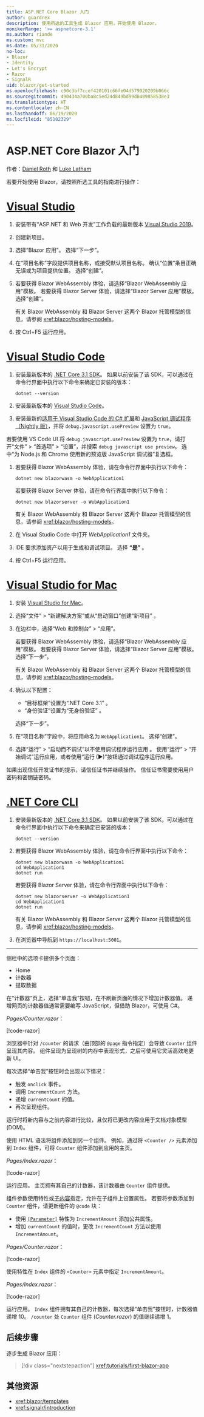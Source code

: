 ```yaml
---
title: ASP.NET Core Blazor 入门
author: guardrex
description: 使用所选的工具生成 Blazor 应用，开始使用 Blazor。
monikerRange: '>= aspnetcore-3.1'
ms.author: riande
ms.custom: mvc
ms.date: 05/31/2020
no-loc:
- Blazor
- Identity
- Let's Encrypt
- Razor
- SignalR
uid: blazor/get-started
ms.openlocfilehash: c90c3bf7ccef420101c66fe04d579920209b066c
ms.sourcegitcommit: 490434a700ba8c5ed24d849bd99d8489858538e3
ms.translationtype: HT
ms.contentlocale: zh-CN
ms.lasthandoff: 06/19/2020
ms.locfileid: "85102329"
---
```

# <a name="get-started-with-aspnet-core-blazor"></a>ASP.NET Core Blazor 入门

作者：[Daniel Roth](https://github.com/danroth27) 和 [Luke Latham](https://github.com/guardrex)

若要开始使用 Blazor，请按照所选工具的指南进行操作：

# <a name="visual-studio"></a>[Visual Studio](#tab/visual-studio)

1. 安装带有“ASP.NET 和 Web 开发”工作负载的最新版本 [Visual Studio 2019](https://visualstudio.microsoft.com/downloads/)。

1. 创建新项目。

1. 选择“Blazor 应用”。 选择“下一步”。

1. 在“项目名称”字段提供项目名称，或接受默认项目名称。 确认“位置”条目正确无误或为项目提供位置。 选择“创建”。

1. 若要获得 Blazor WebAssembly 体验，请选择“Blazor WebAssembly 应用”模板。 若要获得 Blazor Server 体验，请选择“Blazor Server 应用”模板。 选择“创建”。

   有关 Blazor WebAssembly 和 Blazor Server 这两个 Blazor 托管模型的信息，请参阅 <xref:blazor/hosting-models>。 

1. 按 Ctrl+F5 运行应用<kbd></kbd><kbd></kbd>。

# <a name="visual-studio-code"></a>[Visual Studio Code](#tab/visual-studio-code)

1. 安装最新版本的 [.NET Core 3.1 SDK](https://dotnet.microsoft.com/download/dotnet-core/3.1)。 如果以前安装了该 SDK，可以通过在命令行界面中执行以下命令来确定已安装的版本：

   ```dotnetcli
   dotnet --version
   ```

1. 安装最新版本的 [Visual Studio Code](https://code.visualstudio.com/)。

1. 安装最新的[适用于 Visual Studio Code 的 C# 扩展](https://marketplace.visualstudio.com/items?itemName=ms-dotnettools.csharp)和 [JavaScript 调试程序（Nightly 版）](https://marketplace.visualstudio.com/items?itemName=ms-vscode.js-debug-nightly)，并将 `debug.javascript.usePreview` 设置为 `true`。

  若要使用 VS Code UI 将 `debug.javascript.usePreview` 设置为 `true`，请打开“文件” > “首选项” > “设置”，并搜索 `debug javascript use preview`。   选中“为 Node.js 和 Chrome 使用新的预览版 JavaScript 调试器”复选框。

1. 若要获得 Blazor WebAssembly 体验，请在命令行界面中执行以下命令：

   ```dotnetcli
   dotnet new blazorwasm -o WebApplication1
   ```

   若要获得 Blazor Server 体验，请在命令行界面中执行以下命令：

   ```dotnetcli
   dotnet new blazorserver -o WebApplication1
   ```

   有关 Blazor WebAssembly 和 Blazor Server 这两个 Blazor 托管模型的信息，请参阅 <xref:blazor/hosting-models>。 

1. 在 Visual Studio Code 中打开 *WebApplication1* 文件夹。

1. IDE 要求添加资产以用于生成和调试项目。 选择 **“是”** 。

1. 按 Ctrl+F5 运行应用<kbd></kbd><kbd></kbd>。

# <a name="visual-studio-for-mac"></a>[Visual Studio for Mac](#tab/visual-studio-mac)

1. 安装 [Visual Studio for Mac](https://visualstudio.microsoft.com/vs/mac/)。

1. 选择“文件” > “新建解决方案”或从“启动窗口”创建“新项目”   。

1. 在边栏中，选择“Web 和控制台” > “应用”。 

   若要获得 Blazor WebAssembly 体验，请选择“Blazor WebAssembly 应用”模板。 若要获得 Blazor Server 体验，请选择“Blazor Server 应用”模板。 选择“下一步”。

   有关 Blazor WebAssembly 和 Blazor Server 这两个 Blazor 托管模型的信息，请参阅 <xref:blazor/hosting-models>。 

1. 确认以下配置：

   * “目标框架”设置为“.NET Core 3.1” 。
   * “身份验证”设置为“无身份验证” 。
   
   选择“下一步”。

1. 在“项目名称”字段中，将应用命名为 `WebApplication1`。 选择“创建”。

1. 选择“运行” > “启动而不调试”以不使用调试程序运行应用 。 使用“运行” > “开始调试”运行应用，或者使用“运行 (&#9654;)”按钮通过调试程序运行应用。 

如果出现信任开发证书的提示，请信任证书并继续操作。 信任证书需要使用用户密码和密钥链密码。

# <a name="net-core-cli"></a>[.NET Core CLI](#tab/netcore-cli/)

1. 安装最新版本的 [.NET Core 3.1 SDK](https://dotnet.microsoft.com/download/dotnet-core/3.1)。 如果以前安装了该 SDK，可以通过在命令行界面中执行以下命令来确定已安装的版本：

   ```dotnetcli
   dotnet --version
   ```

1. 若要获得 Blazor WebAssembly 体验，请在命令行界面中执行以下命令：

   ```dotnetcli
   dotnet new blazorwasm -o WebApplication1
   cd WebApplication1
   dotnet run
   ```

   若要获得 Blazor Server 体验，请在命令行界面中执行以下命令：

   ```dotnetcli
   dotnet new blazorserver -o WebApplication1
   cd WebApplication1
   dotnet run
   ```

   有关 Blazor WebAssembly 和 Blazor Server 这两个 Blazor 托管模型的信息，请参阅 <xref:blazor/hosting-models>。 

1. 在浏览器中导航到 `https://localhost:5001`。

---

侧栏中的选项卡提供多个页面：

* Home
* 计数器
* 提取数据

在“计数器”页上，选择“单击我”按钮，在不刷新页面的情况下增加计数器值。 递增网页的计数器值通常需要编写 JavaScript，但借助 Blazor，可使用 C#。

*Pages/Counter.razor*：

[!code-razor[](get-started/samples_snapshot/3.x/Counter1.razor?highlight=7,12-15)]

浏览器中针对 `/counter` 的请求（由顶部的 `@page` 指令指定）会导致 `Counter` 组件呈现其内容。 组件呈现为呈现树的内存中表现形式，之后可使用它灵活高效地更新 UI。

每次选择“单击我”按钮时会出现以下情况：

* 触发 `onclick` 事件。
* 调用 `IncrementCount` 方法。
* 递增 `currentCount` 的值。
* 再次呈现组件。

运行时将新内容与之前内容进行比较，且仅将已更改内容应用于文档对象模型 (DOM)。

使用 HTML 语法将组件添加到另一个组件。 例如，通过将 `<Counter />` 元素添加到 `Index` 组件，可将 `Counter` 组件添加到应用的主页。

*Pages/Index.razor*：

[!code-razor[](get-started/samples_snapshot/3.x/Index1.razor?highlight=7)]

运行应用。 主页拥有其自己的计数器，该计数器由 `Counter` 组件提供。

组件参数使用特性或[子内容](xref:blazor/components/index#child-content)指定，允许在子组件上设置属性。 若要将参数添加到 `Counter` 组件，请更新组件的 `@code` 块：

* 使用 [`[Parameter]`](xref:Microsoft.AspNetCore.Components.ParameterAttribute) 特性为 `IncrementAmount` 添加公共属性。
* 增加 `currentCount` 的值时，更改 `IncrementCount` 方法以使用 `IncrementAmount`。

*Pages/Counter.razor*：

[!code-razor[](get-started/samples_snapshot/3.x/Counter2.razor?highlight=12-13,17)]

使用特性在 `Index` 组件的 `<Counter>` 元素中指定 `IncrementAmount`。

*Pages/Index.razor*：

[!code-razor[](get-started/samples_snapshot/3.x/Index2.razor?highlight=7)]

运行应用。 `Index` 组件拥有其自己的计数器，每次选择“单击我”按钮时，计数器值递增 10。 `/counter` 处 `Counter` 组件 (*Counter.razor*) 的值继续递增 1。

## <a name="next-steps"></a>后续步骤

逐步生成 Blazor 应用：

> [!div class="nextstepaction"]
> <xref:tutorials/first-blazor-app>

## <a name="additional-resources"></a>其他资源

* <xref:blazor/templates>
* <xref:signalr/introduction>
